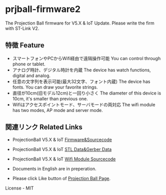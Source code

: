 # prjball-firmware2
The Projection Ball firmware for V5.X &amp; IoT Update. Please write the firm with ST-Link V2.  

## 特徴 Feature
  * スマートフォンやPCからWifi経由で遠隔操作可能  You can control through phone or tablet.  
  * アナログ時計、デジタル時計を内蔵  The device has watch functions, digital and analog.  
  * 任意の文字列を表示可能(最大32文字、フォント内蔵)  The device has fonts. You can draw your favorite strings.  
  * 直径が10cm(旧モデル12cm)と一回り小さく  The diameter of this device is 10cm, it's smaller than previous one.   
  * Wifiはアクセスポイントモード、サーバモードの両対応  The wifi module has two modes, AP mode and server mode.  
  
## 関連リンク Related Links
  * ProjectionBall V5.X &amp; IoT [Firmware&Sourcecode][1]      
  * ProjectionBall V5.X &amp; IoT [STL Data&Gerber Data][2]  
  * ProjectionBall V5.X &amp; IoT [Wifi Module Sourcecode][3]  
  
  
  * Documents in English are in preperation.  
  * Please click Like button of [Projection Ball Page][4]. 
  
  License - MIT
  
  
  [1]: https://github.com/meerstern/prjball-firmware2 "*1"
  [2]: https://github.com/meerstern/prjball-parts2 "*2"
  [3]: https://github.com/meerstern/prjball-wifimodule2 "*3"
  [4]: https://www.facebook.com/projectionball "*4"
  
